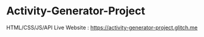 # Activity-Generator-Project
HTML/CSS/JS/API
Live Website : https://activity-generator-project.glitch.me
